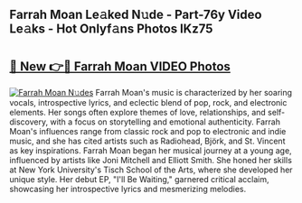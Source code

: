 ## Farrah Moan Le𝚊ked N𝚞de - Part-76y Video Le𝚊ks - Hot Onlyf𝚊ns Photos lKz75

# <h2><a href="http://ab95296.deff.icu/?id=Farrah+Moan">🔗 New 👉🔴 Farrah Moan VIDEO Photos</a></h2>

[![Farrah Moan N𝚞des](https://i.imgur.com/rIISA9y.gif)](http://ab95296.deff.icu/?id=Farrah+Moan)
Farrah Moan's music is characterized by her soaring vocals, introspective lyrics, and eclectic blend of pop, rock, and electronic elements. Her songs often explore themes of love, relationships, and self-discovery, with a focus on storytelling and emotional authenticity. Farrah Moan's influences range from classic rock and pop to electronic and indie music, and she has cited artists such as Radiohead, Björk, and St. Vincent as key inspirations. Farrah Moan began her musical journey at a young age, influenced by artists like Joni Mitchell and Elliott Smith. She honed her skills at New York University's Tisch School of the Arts, where she developed her unique style. Her debut EP, "I'll Be Waiting," garnered critical acclaim, showcasing her introspective lyrics and mesmerizing melodies.
